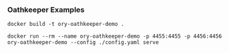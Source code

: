 ### Oathkeeper Examples

`docker build -t ory-oathkeeper-demo .`

`docker run --rm --name ory-oathkeeper-demo -p 4455:4455 -p 4456:4456 ory-oathkeeper-demo --config ./config.yaml serve`
